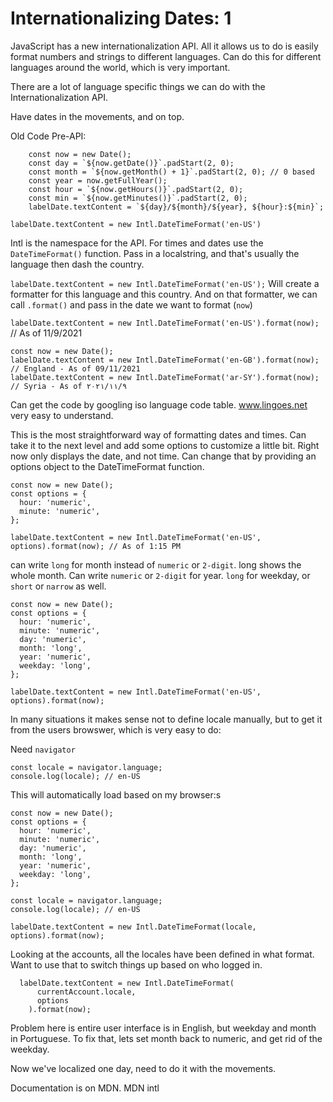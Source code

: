 # Internationalizing Dates: 1

JavaScript has a new internationalization API. All it allows us to do is easily format numbers and strings to different languages. Can do this for different languages around the world, which is very important.

There are a lot of language specific things we can do with the Internationalization API.

Have dates in the movements, and on top.

Old Code Pre-API:

```
    const now = new Date();
    const day = `${now.getDate()}`.padStart(2, 0);
    const month = `${now.getMonth() + 1}`.padStart(2, 0); // 0 based
    const year = now.getFullYear();
    const hour = `${now.getHours()}`.padStart(2, 0);
    const min = `${now.getMinutes()}`.padStart(2, 0);
    labelDate.textContent = `${day}/${month}/${year}, ${hour}:${min}`;
```

`labelDate.textContent = new Intl.DateTimeFormat('en-US')`

Intl is the namespace for the API. For times and dates use the `DateTimeFormat()` function. Pass in a localstring, and that's usually the language then dash the country.

`labelDate.textContent = new Intl.DateTimeFormat('en-US');` Will create a formatter for this language and this country. And on that formatter, we can call `.format()` and pass in the date we want to format (`now`)

`labelDate.textContent = new Intl.DateTimeFormat('en-US').format(now);` // As of 11/9/2021

```
const now = new Date();
labelDate.textContent = new Intl.DateTimeFormat('en-GB').format(now); // England - As of 09/11/2021
labelDate.textContent = new Intl.DateTimeFormat('ar-SY').format(now); // Syria - As of ٩‏/١١‏/٢٠٢١

```

Can get the code by googling iso language code table. www.lingoes.net very easy to understand.

This is the most straightforward way of formatting dates and times. Can take it to the next level and add some options to customize a little bit. Right now only displays the date, and not time. Can change that by providing an options object to the DateTimeFormat function.

```
const now = new Date();
const options = {
  hour: 'numeric',
  minute: 'numeric',
};

labelDate.textContent = new Intl.DateTimeFormat('en-US', options).format(now); // As of 1:15 PM
```

can write `long` for month instead of `numeric` or `2-digit`. long shows the whole month. Can write `numeric` or `2-digit` for year. `long` for weekday, or `short` or `narrow` as well.

```
const now = new Date();
const options = {
  hour: 'numeric',
  minute: 'numeric',
  day: 'numeric',
  month: 'long',
  year: 'numeric',
  weekday: 'long',
};

labelDate.textContent = new Intl.DateTimeFormat('en-US', options).format(now);
```

In many situations it makes sense not to define locale manually, but to get it from the users browswer, which is very easy to do:

Need `navigator`

```
const locale = navigator.language;
console.log(locale); // en-US
```

This will automatically load based on my browser:s

```
const now = new Date();
const options = {
  hour: 'numeric',
  minute: 'numeric',
  day: 'numeric',
  month: 'long',
  year: 'numeric',
  weekday: 'long',
};

const locale = navigator.language;
console.log(locale); // en-US

labelDate.textContent = new Intl.DateTimeFormat(locale, options).format(now);
```

Looking at the accounts, all the locales have been defined in what format. Want to use that to switch things up based on who logged in.

```
  labelDate.textContent = new Intl.DateTimeFormat(
      currentAccount.locale,
      options
    ).format(now);
```

Problem here is entire user interface is in English, but weekday and month in Portuguese. To fix that, lets set month back to numeric, and get rid of the weekday.

Now we've localized one day, need to do it with the movements.

Documentation is on MDN. MDN intl
